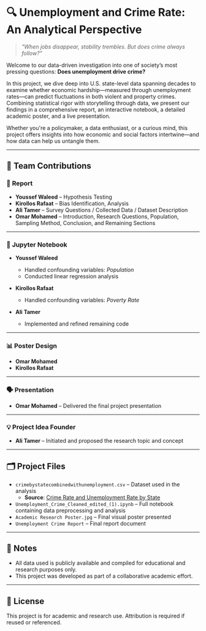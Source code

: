 # 🔍 Unemployment and Crime Rate: An Analytical Perspective

> *"When jobs disappear, stability trembles. But does crime always follow?"*

Welcome to our data-driven investigation into one of society’s most pressing questions: **Does unemployment drive crime?**

In this project, we dive deep into U.S. state-level data spanning decades to examine whether economic hardship—measured through unemployment rates—can predict fluctuations in both violent and property crimes. Combining statistical rigor with storytelling through data, we present our findings in a comprehensive report, an interactive notebook, a detailed academic poster, and a live presentation.

Whether you're a policymaker, a data enthusiast, or a curious mind, this project offers insights into how economic and social factors intertwine—and how data can help us untangle them.

---

## 📌 Team Contributions

### 📄 **Report**

- **Youssef Waleed** – Hypothesis Testing  
- **Kirollos Rafaat** – Bias Identification, Analysis  
- **Ali Tamer** – Survey Questions / Collected Data / Dataset Description  
- **Omar Mohamed** – Introduction, Research Questions, Population, Sampling Method, Conclusion, and Remaining Sections  

---

### 🧪 **Jupyter Notebook**

- **Youssef Waleed**
  - Handled confounding variables: *Population*
  - Conducted linear regression analysis

- **Kirollos Rafaat**
  - Handled confounding variables: *Poverty Rate*

- **Ali Tamer**
  - Implemented and refined remaining code

---

### 📊 **Poster Design**

- **Omar Mohamed**
- **Kirollos Rafaat**

---

### 🗣️ **Presentation**

- **Omar Mohamed** – Delivered the final project presentation

---

### 💡 **Project Idea Founder**

- **Ali Tamer** – Initiated and proposed the research topic and concept

---

## 🗂️ Project Files

- `crimebystatecombinedwithunemployment.csv` – Dataset used in the analysis  
  - **Source**: [Crime Rate and Unemployment Rate by State](https://www.kaggle.com/datasets/lydiavasil/crime-rate-and-unemployment-rate-by-state)  
- `Unemployment_Crime_Cleaned_edited_(1).ipynb` – Full notebook containing data preprocessing and analysis  
- `Academic Research Poster.jpg` – Final visual poster presented  
- `Unemployment Crime Report` – Final report document  

---

## 📌 Notes

- All data used is publicly available and compiled for educational and research purposes only.  
- This project was developed as part of a collaborative academic effort.

---

## 📝 License

This project is for academic and research use. Attribution is required if reused or referenced.
